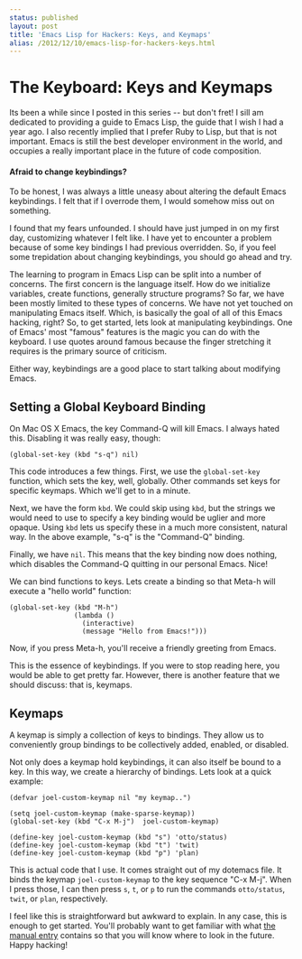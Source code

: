 ```yaml
---
status: published
layout: post
title: 'Emacs Lisp for Hackers: Keys, and Keymaps'
alias: /2012/12/10/emacs-lisp-for-hackers-keys.html
---
```



The Keyboard: Keys and Keymaps
==============================

Its been a while since I posted in this series -- but don't fret! I
sill am dedicated to providing a guide to Emacs Lisp, the guide that I
wish I had a year ago. I also recently
implied that I prefer Ruby to Lisp, but that is not
important. Emacs is still the best developer environment in the world,
and occupies a really important place in the future of code composition.

<div class='sidebar'>
<p>
<h4>Afraid to change keybindings?</h4>
</p>
<p>
To be honest, I was always a little uneasy about altering the default Emacs
keybindings. I felt that if I overrode them, I would somehow miss out
on something. 
</p>
<p>
I found that my fears unfounded. I should have just jumped in on my
first day, customizing whatever I felt like. I have yet to encounter a
problem because of some key bindings I had previous overridden. So, if you feel some
trepidation about changing keybindings, you should go ahead and try.</p>
</div>


The learning to program in Emacs Lisp can be split into a number of
concerns. The first concern is the language itself. How do we initialize
variables, create functions, generally structure programs? So far, we have
been mostly limited to these types of concerns. We have not yet
touched on manipulating Emacs itself. Which, is basically the goal of
all of this Emacs hacking, right? So, to get started, lets look at
manipulating keybindings. One of Emacs' most "famous" features is the
magic you can do with the keyboard. I use quotes around famous because
the finger stretching it requires is the primary source of criticism.

Either way, keybindings are a good place to start talking about
modifying Emacs.




Setting a Global Keyboard Binding
---------------------------------

On Mac OS X Emacs, the key Command-Q will kill Emacs. I always hated
this. Disabling it was really easy, though: 

    (global-set-key (kbd "s-q") nil)

This code introduces a few things. First, we use the `global-set-key`
function, which sets the key, well, globally. Other commands set keys
for specific keymaps. Which we'll get to in a minute. 

Next, we have the form `kbd`. We could skip using `kbd`, but the
strings we would need to use to specify a key binding would be uglier
and more opaque. Using `kbd` lets us specify these in a much more
consistent, natural way. In the above example, "s-q" is the
"Command-Q" binding. 

Finally, we have `nil`. This means that the key binding now does
nothing, which disables the Command-Q quitting in our personal Emacs. Nice!

We can bind functions to keys. Lets create a binding so that Meta-h
will execute a "hello world" function:

    (global-set-key (kbd "M-h")
                    (lambda ()
                      (interactive)
                      (message "Hello from Emacs!")))


Now, if you press Meta-h, you'll receive a friendly greeting from
Emacs. 


This is the essence of keybindings. If you were to stop reading here,
you would be able to get pretty far. However, there is another feature
that we should discuss: that is, keymaps. 


Keymaps
-------

A keymap is simply a collection of keys to bindings. They allow us to
conveniently group bindings to be collectively added, enabled, or
disabled. 

Not only does a keymap hold keybindings, it can also itself be bound
to a key. In this way, we create a hierarchy of bindings. Lets look at
a quick example:

    (defvar joel-custom-keymap nil "my keymap..")
    
    (setq joel-custom-keymap (make-sparse-keymap))
    (global-set-key (kbd "C-x M-j")  joel-custom-keymap)
    
    (define-key joel-custom-keymap (kbd "s") 'otto/status)
    (define-key joel-custom-keymap (kbd "t") 'twit)
    (define-key joel-custom-keymap (kbd "p") 'plan)

This is actual code that I use. It comes straight out of my dotemacs
file. It binds the keymap `joel-custom-keymap` to the key sequence 
"C-x M-j". When I press those, I can then press `s`, `t`, or `p` to
run the commands `otto/status`, `twit`, or `plan`, respectively. 

I feel like this is straightforward but awkward to explain. In any
case, this is enough to get started. You'll probably want to
get familiar with what 
[the manual entry](http://www.gnu.org/software/emacs/manual/html_node/elisp/Keymaps.html)
contains so that you will know where to look in the future. Happy hacking!

